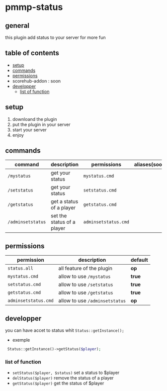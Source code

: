 # pmmp-status


## general
this plugin add status to your server for more fun

## table of contents
* [setup](#setup)
* [commands](#commands)
* [permissions](#permissions)
* scorehub-addon : soon
* [developper](#developper)
  * [list of function](#list-of-function)


## setup
1. downloand the plugin
2. put the plugin in your server
3. start your server
4. enjoy

## commands 
| command | description | permissions | aliases(soon) |
| --- | --- | --- | --- |
| `/mystatus` | get your status | `mystatus.cmd` |
| `/setstatus` | get your status | `setstatus.cmd` |
| `/getstatus` | get a status of a player | `getstatus.cmd` |
| `/adminsetstatus` | set the status of a player | `adminsetstatus.cmd` |

## permissions
| permission | description | default |
| --- | --- | --- |
| `status.all` | all feature of the plugin | **op** |
| `mystatus.cmd` | allow to use `/mystatus` | **true** |
| `setstatus.cmd` | allow to use `/setstatus` | **true** |
| `getstatus.cmd` | allow to use `/getstatus` | **true** |
| `adminsetstatus.cmd` | allow to use `/adminsetstatus` | **op** |

## developper
 you can have accet to status whit `Status::getInstance();`

* exemple
```php
 Status::getInstance()->getStatus($player);
 ```
 ### list of function
 * `setStatus($player, $status)` set a status to $player
 * `delStatus($player)` remove the status of a player
 * `getStatus($player)` get the status of $player
 
